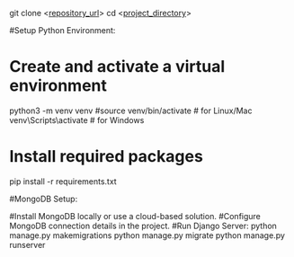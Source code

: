 git clone <[repository_url](https://github.com/DillipKumarNayak2000?tab=repositories)>
cd <[project_directory](https://github.com/DillipKumarNayak2000/indeed_web_script)>

#Setup Python Environment:
# Create and activate a virtual environment
python3 -m venv venv
#source venv/bin/activate  # for Linux/Mac
venv\Scripts\activate  # for Windows

# Install required packages
pip install -r requirements.txt

#MongoDB Setup:

#Install MongoDB locally or use a cloud-based solution.
#Configure MongoDB connection details in the project.
#Run Django Server:
python manage.py makemigrations
python manage.py migrate
python manage.py runserver
